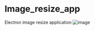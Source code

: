 # Image_resize_app
Electron image resize application
![image](https://github.com/softlabxsanjeev1/Image_resize_app/assets/109661686/b38a93bf-309d-47c2-96a1-561b781c5e77)

